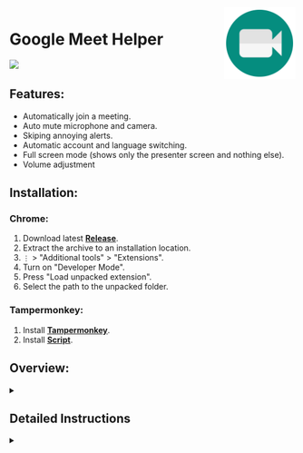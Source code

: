 <img src="github/images/icon.svg" width="25%" align="right">

# Google Meet Helper
<img src="https://shields.io/badge/version-v1.0-blue">

## Features:
  * Automatically join a meeting.
  * Auto mute microphone and camera.
  * Skiping annoying alerts.
  * Automatic account and language switching.
  * Full screen mode (shows only the presenter screen and nothing else).
  * Volume adjustment

## Installation:
### Chrome:
  1. Download latest **[Release](https://github.com/SuperZombi/Google-Meet-Helper/releases)**.
  2. Extract the archive to an installation location.
  3. ```⋮``` > "Additional tools" > "Extensions".
  4. Turn on "Developer Mode".
  5. Press "Load unpacked extension".
  6. Select the path to the unpacked folder.

### Tampermonkey:
  1. Install **[Tampermonkey](https://www.tampermonkey.net/)**.
  2. Install **[Script](https://raw.githubusercontent.com/SuperZombi/Google-Meet-Helper/main/meet.user.js)**.


## Overview:
<details>
  <summary></summary>
  <img src="github/images/overview/view1.png" width="800px">
  <img src="github/images/overview/view2.png" width="800px">
</details>

## Detailed Instructions
<details>
  <summary></summary>
  
  ### Install
  #### Chrome
  <details>
  <summary></summary>
    <img src="github/images/install/chrome/1.png" width="800px">
    <img src="github/images/install/chrome/2.png" width="800px">
    <img src="github/images/install/chrome/3.png" width="800px">
    <img src="github/images/install/chrome/4.png">
    <img src="github/images/install/chrome/5.png">
    <img src="github/images/install/chrome/6.png" width="800px">
    <img src="github/images/install/chrome/7.png" width="800px">
    <img src="github/images/install/chrome/8.png">
  </details>
</details>
